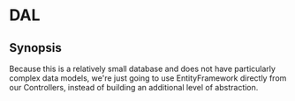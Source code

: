 ﻿# DAL

## Synopsis

Because this is a relatively small database and does not have particularly 
complex data models, we're just going to use EntityFramework directly from 
our Controllers, instead of building an additional level of abstraction.